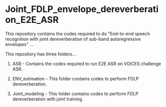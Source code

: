 # Joint_FDLP_envelope_dereverberation_E2E_ASR
This repository contains the codes required to do "End-to-end speech recognition with joint dereverberation of sub-band autoregressive envelopes" ...

This repository has three folders...

1) ASR - Contains the codes required to run E2E ASR on VOiCES challenge ASR.

2) ENV_estimation - This folder contains codes to perform FDLP dereverberation.

3) Joint_modeling - This folder contains codes to perform FDLP dereverberation with joint training.
